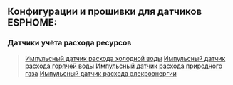 ## Конфигурации и прошивки для датчиков ESPHOME:
### Датчики учёта расхода ресурсов
> [Импульсный датчик расхода холодной воды](https://github.com/m47ru/esphome-sensors/tree/main/consumption/cold-water-impulse-meter)
> [Импульсный датчик расхода горячей воды](https://github.com/m47ru/esphome-sensors/tree/main/consumption/hot-water-impulse-meter)
> [Импульсный датчик расхода природного газа](https://github.com/m47ru/esphome-sensors/tree/main/consumption/gas-impulse-meter)
> [Импульсный датчик расхода элекроэнергии](https://github.com/m47ru/esphome-sensors/tree/main/consumption/electricity-impulse-meter)

